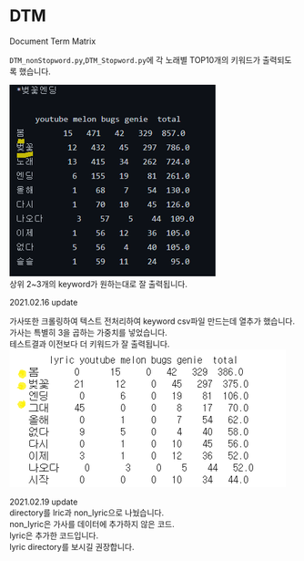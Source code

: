 # DTM  
Document Term Matrix
  
  
`DTM_nonStopword.py`,`DTM_Stopword.py`에 각 노래별 TOP10개의 키워드가 출력되도록 했습니다.  


  
![](https://github.com/seawavve/Picaestro/blob/main/NLP/DTM/dtm_good_result.png)    
상위 2~3개의 keyword가 원하는대로 잘 출력됩니다.  

2021.02.16 update  
  
  가사또한 크롤링하여 텍스트 전처리하여 keyword csv파일 만드는데 열추가 했습니다.  
  가사는 특별히 3을 곱하는 가중치를 넣었습니다.  
  테스트결과 이전보다 더 키워드가 잘 출력됩니다.  
  ![](https://github.com/seawavve/Picaestro/blob/main/NLP/DTM/%EB%B2%9A%EA%BD%83%EC%97%94%EB%94%A9.png)
  
  
  
2021.02.19 update  
directory를 lric과 non_lyric으로 나눴습니다.   
non_lyric은 가사를 데이터에 추가하지 않은 코드.  
lyric은 추가한 코드입니다.  
lyric directory를 보시길 권장합니다.  
